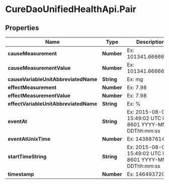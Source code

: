 # CureDaoUnifiedHealthApi.Pair

## Properties

Name | Type | Description | Notes
------------ | ------------- | ------------- | -------------
**causeMeasurement** | **Number** | Ex: 101341.66666667 | 
**causeMeasurementValue** | **Number** | Ex: 101341.66666667 | 
**causeVariableUnitAbbreviatedName** | **String** | Ex: mg | 
**effectMeasurement** | **Number** | Ex: 7.98 | 
**effectMeasurementValue** | **Number** | Ex: 7.98 | 
**effectVariableUnitAbbreviatedName** | **String** | Ex: % | 
**eventAt** | **String** | Ex: 2015-08-06 15:49:02 UTC ISO 8601 YYYY-MM-DDThh:mm:ss | [optional] 
**eventAtUnixTime** | **Number** | Ex: 1438876142 | [optional] 
**startTimeString** | **String** | Ex: 2015-08-06 15:49:02 UTC ISO 8601 YYYY-MM-DDThh:mm:ss | [optional] 
**timestamp** | **Number** | Ex: 1464937200 | 


